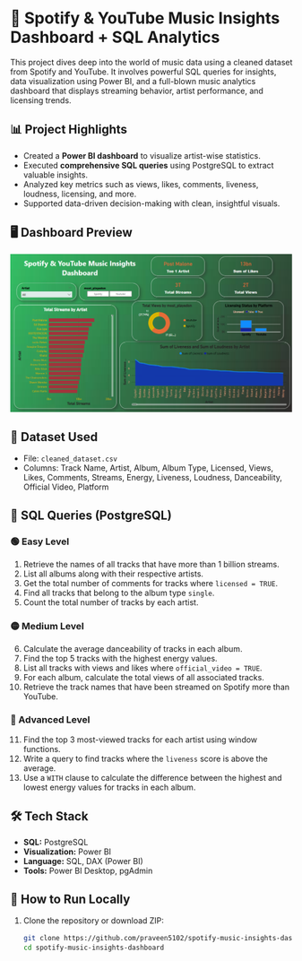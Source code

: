# 🎵 Spotify & YouTube Music Insights Dashboard + SQL Analytics

This project dives deep into the world of music data using a cleaned dataset from Spotify and YouTube. It involves powerful SQL queries for insights, data visualization using Power BI, and a full-blown music analytics dashboard that displays streaming behavior, artist performance, and licensing trends.

## 📊 Project Highlights

- Created a **Power BI dashboard** to visualize artist-wise statistics.
- Executed **comprehensive SQL queries** using PostgreSQL to extract valuable insights.
- Analyzed key metrics such as views, likes, comments, liveness, loudness, licensing, and more.
- Supported data-driven decision-making with clean, insightful visuals.

## 🖥 Dashboard Preview

![Dashboard Preview](Spotify_Dashboard.png)

## 📁 Dataset Used

- File: `cleaned_dataset.csv`
- Columns: Track Name, Artist, Album, Album Type, Licensed, Views, Likes, Comments, Streams, Energy, Liveness, Loudness, Danceability, Official Video, Platform

## 🧠 SQL Queries (PostgreSQL)

### 🟢 Easy Level

1. Retrieve the names of all tracks that have more than 1 billion streams.
2. List all albums along with their respective artists.
3. Get the total number of comments for tracks where `licensed = TRUE`.
4. Find all tracks that belong to the album type `single`.
5. Count the total number of tracks by each artist.

### 🟡 Medium Level

6. Calculate the average danceability of tracks in each album.
7. Find the top 5 tracks with the highest energy values.
8. List all tracks with views and likes where `official_video = TRUE`.
9. For each album, calculate the total views of all associated tracks.
10. Retrieve the track names that have been streamed on Spotify more than YouTube.

### 🔴 Advanced Level

11. Find the top 3 most-viewed tracks for each artist using window functions.
12. Write a query to find tracks where the `liveness` score is above the average.
13. Use a `WITH` clause to calculate the difference between the highest and lowest energy values for tracks in each album.

## 🛠 Tech Stack

- **SQL:** PostgreSQL
- **Visualization:** Power BI
- **Language:** SQL, DAX (Power BI)
- **Tools:** Power BI Desktop, pgAdmin

## 🚀 How to Run Locally

1. Clone the repository or download ZIP:
   ```bash
   git clone https://github.com/praveen5102/spotify-music-insights-dashboard.git
   cd spotify-music-insights-dashboard
